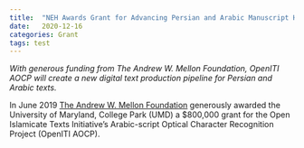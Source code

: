 ```yaml
---
title:  "NEH Awards Grant for Advancing Persian and Arabic Manuscript HTR to Roshan Institute at UMD"
date:   2020-12-16
categories: Grant
tags: test
---
```



*With generous funding from The Andrew W. Mellon Foundation, OpenITI AOCP will create a new digital text production pipeline for Persian and Arabic texts.*

In June 2019 [The Andrew W. Mellon Foundation](https://mellon.org/) generously awarded the University of Maryland, College Park (UMD) a $800,000 grant for the Open Islamicate Texts Initiative’s Arabic-script Optical Character Recognition Project (OpenITI AOCP).
